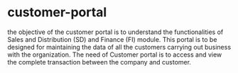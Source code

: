 # customer-portal
the objective of the customer portal is to understand the functionalities of Sales and Distribution 
(SD) and Finance (FI) module. This portal is to be designed for maintaining the data of all the 
customers carrying out business with the organization. The need of Customer portal is to access 
and view the complete transaction between the company and customer.
